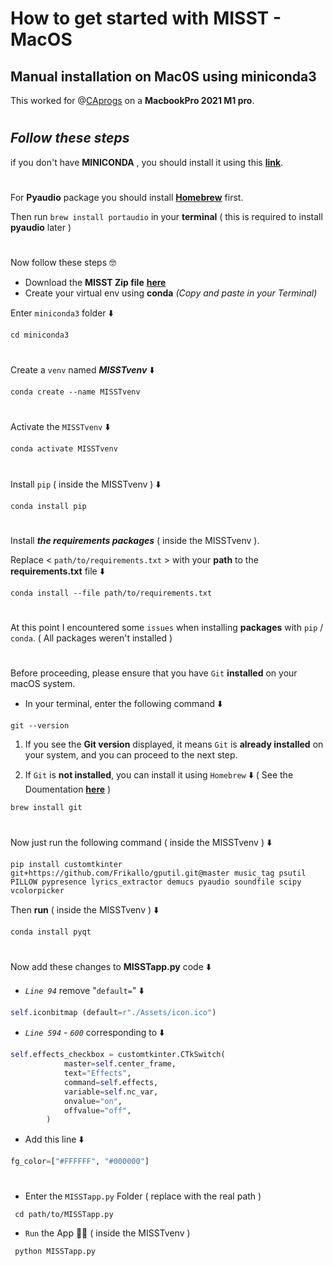 # How to get started with MISST - MacOS

## **Manual installation on Mac0S using miniconda3**

This worked for @[CAprogs](https://github.com/CAprogs) on a **MacbookPro 2021 M1 pro**. 
#
## _**Follow these steps**_
if you don't have **MINICONDA** , you should install it using this [**link**](https://repo.anaconda.com/miniconda/Miniconda3-latest-MacOSX-arm64.pkg).

#
For **Pyaudio** package you should install [**Homebrew**](https://github.com/Homebrew/brew/releases/latest) first.

Then run `brew install portaudio` in your **terminal** ( this is required to install **pyaudio** later )
#
Now follow these steps 🤓
- Download the **MISST Zip file** [**here**](https://github.com/Frikallo/MISST/archive/refs/tags/V3.1.0.zip)
- Create your virtual env using **conda** _(Copy and paste in your Terminal)_

Enter `miniconda3` folder ⬇️
```
cd miniconda3
```
#
Create a `venv` named _**MISSTvenv**_ ⬇️
```
conda create --name MISSTvenv
```
#
Activate the  `MISSTvenv` ⬇️
```
conda activate MISSTvenv
```
#
Install `pip` ( inside the MISSTvenv ) ⬇️
```
conda install pip
```
#
Install _**the requirements packages**_ ( inside the MISSTvenv ). 

Replace < `path/to/requirements.txt` > with your **path** to the **requirements.txt** file ⬇️
```
conda install --file path/to/requirements.txt
```
#
At this point I encountered some `issues` when installing **packages** with `pip` / `conda`. ( All packages weren't installed )
#
Before proceeding, please ensure that you have `Git` **installed** on your macOS system.
- In your terminal, enter the following command ⬇️
```
git --version
```
1. If you see the **Git version** displayed, it means `Git` is **already installed** on your system, and you can proceed to the next step.

2. If `Git` is **not installed**, you can install it using `Homebrew` ⬇️ ( See the Doumentation [**here**](https://git-scm.com/download/mac) )
```
brew install git
```
#
Now just run the following command ( inside the MISSTvenv ) ⬇️
```
pip install customtkinter git+https://github.com/Frikallo/gputil.git@master music_tag psutil PILLOW pypresence lyrics_extractor demucs pyaudio soundfile scipy vcolorpicker
```

Then **run** ( inside the MISSTvenv ) ⬇️
```
conda install pyqt
```
#

Now add these changes to **MISSTapp.py** code ⬇️

- _`Line 94`_ remove "`default=`" ⬇️
```Python
self.iconbitmap (default=r"./Assets/icon.ico")
```
- _`Line 594`_  - _`600`_  corresponding to ⬇️
```Python
self.effects_checkbox = customtkinter.CTkSwitch(
            master=self.center_frame,
            text="Effects",
            command=self.effects,
            variable=self.nc_var,
            onvalue="on",
            offvalue="off",
        )
```
- Add this line ⬇️

```Python
fg_color=["#FFFFFF", "#000000"]
```
#
- Enter the `MISSTapp.py` Folder ( replace with the real path )
```
 cd path/to/MISSTapp.py
```
- `Run` the App 🧞‍♂️  ( inside the MISSTvenv )

```
 python MISSTapp.py
```


